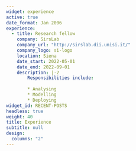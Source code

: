 ```yaml
---
widget: experience
active: true
date_format: Jan 2006
experience:
  - title: Research fellow
    company: SirsLab
    company_url: "http://sirslab.dii.unisi.it/"
    company_logo: si-logo
    location: Siena
    date_start: 2022-05-01
    date_end: 2022-09-01
    description: |-2
        Responsibilities include:
        
        * Analysing
        * Modelling
        * Deploying
widget_id: RECENT-POSTS
headless: true
weight: 40
title: Experience
subtitle: null
design:
  columns: "2"
---
```

